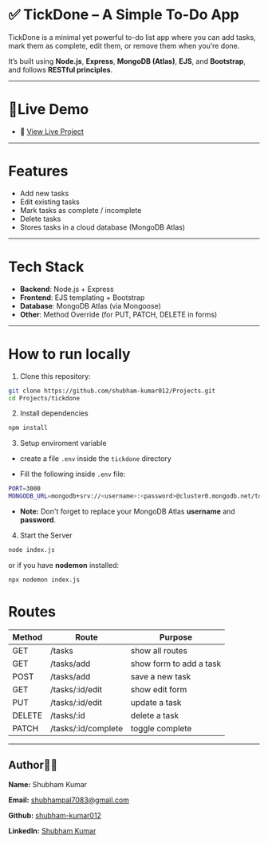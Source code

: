 # ✅ TickDone – A Simple To-Do App

TickDone is a minimal yet powerful to-do list app where you can add tasks, mark them as complete, edit them, or remove them when you’re done.

It’s built using **Node.js**, **Express**, **MongoDB (Atlas)**, **EJS**, and **Bootstrap**, and follows **RESTful principles**.

--- 
# 🔴Live Demo
- 🔗 [View Live Project](https://tickdone-a0it.onrender.com/)

---

# Features

- Add new tasks
- Edit existing tasks
- Mark tasks as complete / incomplete
- Delete tasks
- Stores tasks in a cloud database (MongoDB Atlas)

---

# Tech Stack

- **Backend**: Node.js + Express
- **Frontend**: EJS templating + Bootstrap
- **Database**: MongoDB Atlas (via Mongoose)
- **Other**: Method Override (for PUT, PATCH, DELETE in forms)
---

# How to run locally

1. Clone this repository:
```bash
git clone https://github.com/shubham-kumar012/Projects.git
cd Projects/tickdone
```
2. Install dependencies
```bash
npm install 
```
3. Setup enviroment variable
- create a file `.env` inside the `tickdone` directory

- Fill the following inside `.env` file:
```bash
PORT=3000
MONGODB_URL=mongodb+srv://<username>:<password>@cluster0.mongodb.net/todoapp?retryWrites=true&w=majority
```
- **Note:** Don't forget to replace your MongoDB Atlas **username** and **password**.

4. Start the Server
```bash
node index.js
``` 
or if you have **nodemon** installed:
```bash
npx nodemon index.js
```

# Routes
Method | Route | Purpose
-----  | ------ | -----
GET    | /tasks | show all routes
GET    | /tasks/add | show form to add a task
POST   | /tasks/add | save a new task
GET    | /tasks/:id/edit | show edit form
PUT    | /tasks/:id/edit | update a task
DELETE | /tasks/:id | delete a task
PATCH  | /tasks/:id/complete | toggle complete

--- 

## Author🙋‍♂️
**Name:**  Shubham Kumar

**Email:** shubhampal7083@gmail.com

**Github:** [shubham-kumar012](https://github.com/shubham-kumar012)

**LinkedIn:** [Shubham Kumar](https://linkedin.com/in/shubham-kumar-111041267)

